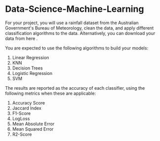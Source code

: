 # Data-Science-Machine-Learning
For your project, you will use a rainfall dataset from the Australian Government's Bureau of Meteorology, clean the data, and apply different classification algorithms to the data. Alternatively, you can download your data from 
here
. 

You are expected to use the following algorithms to build your models:

1.  Linear Regression
2.  KNN
3.  Decision Trees
4.  Logistic Regression
5.  SVM


The results are reported as the accuracy of each classifier, using the following metrics when these are applicable:

1. Accuracy Score
2. Jaccard Index
3. F1-Score
4. LogLoss
5. Mean Absolute Error
6. Mean Squared Error
7. R2-Score
